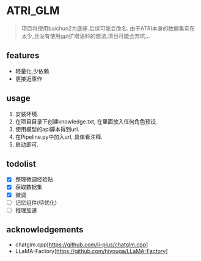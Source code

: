 # ATRI_GLM
> 项目将使用baichun2为底座.后续可能会改名.
> 由于ATRI本身的数据集实在太少,且没有使用gpt扩增语料的想法,项目可能会弃坑...

## features

+ 轻量化,少依赖
+ 更接近原作

## usage
1. 安装环境.
2. 在项目目录下创建knowledge.txt, 在里面放入任何角色预设.
3. 使用模型的api脚本得到url.
4. 在Pipeline.py中加入url, 具体看注释.
5. 启动即可.

## todolist

+ [x] 整理微调经验贴
+ [x] 获取数据集
+ [x] 微调
+ [ ] 记忆组件(待优化)
+ [ ] 推理加速

## acknowledgements

+ chatglm.cpp[https://github.com/li-plus/chatglm.cpp]
+ LLaMA-Factory[https://github.com/hiyouga/LLaMA-Factory]
